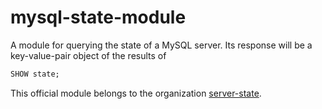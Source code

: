# mysql-state-module

A module for querying the state of a MySQL server. Its response will be a
key-value-pair object of the results of

```sql
SHOW state;
```

This official module belongs to the organization [server-state](https://github.com/server-state).

